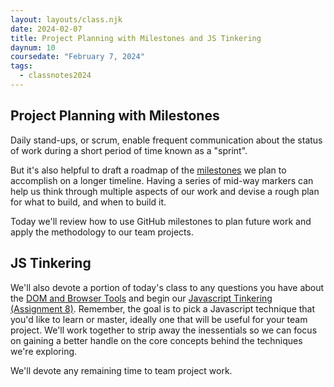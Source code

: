 ```yaml
---
layout: layouts/class.njk
date: 2024-02-07
title: Project Planning with Milestones and JS Tinkering
daynum: 10
coursedate: "February 7, 2024"
tags:
  - classnotes2024
---
```


## Project Planning with Milestones

Daily stand-ups, or scrum, enable frequent communication about the status of work during a short period of time known as a "sprint".

But it's also helpful to draft a roadmap of the [milestones](../../topics/milestones/) we plan to accomplish on a longer timeline. Having a series of mid-way markers can help us think through multiple aspects of our work and devise a rough plan for what to build, and when to build it.

Today we'll review how to use GitHub milestones to plan future work and apply the methodology to our team projects.

## JS Tinkering

We'll also devote a portion of today's class to any questions you have about the [DOM and Browser Tools](../../assignments/7/) and begin our [Javascript Tinkering (Assignment 8)](../../assignments/8/). Remember, the goal is to pick a Javascript technique that you'd like to learn or master, ideally one that will be useful for your team project. We'll work together to strip away the inessentials so we can focus on gaining a better handle on the core concepts behind the techniques we're exploring.

We'll devote any remaining time to team project work.
